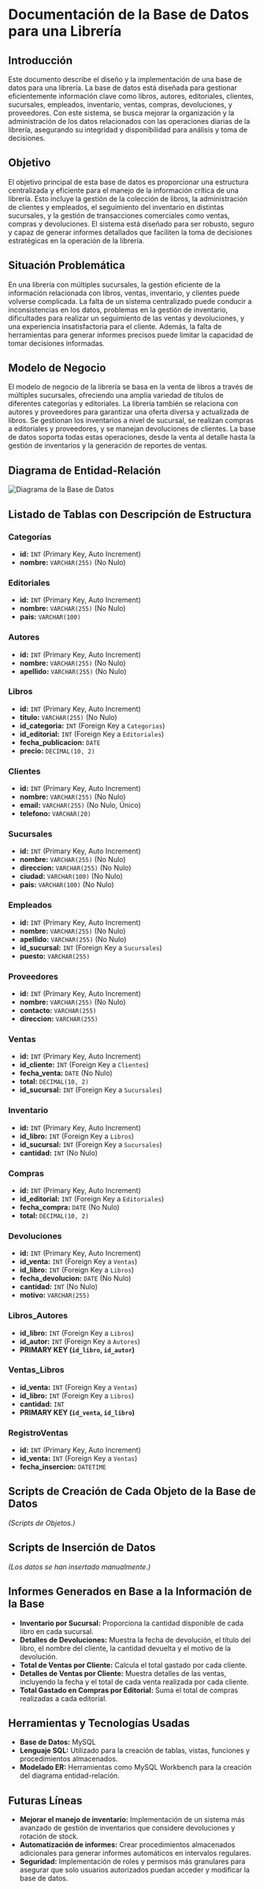 # Documentación de la Base de Datos para una Librería

## Introducción
Este documento describe el diseño y la implementación de una base de datos para una librería. La base de datos está diseñada para gestionar eficientemente información clave como libros, autores, editoriales, clientes, sucursales, empleados, inventario, ventas, compras, devoluciones, y proveedores. Con este sistema, se busca mejorar la organización y la administración de los datos relacionados con las operaciones diarias de la librería, asegurando su integridad y disponibilidad para análisis y toma de decisiones.

## Objetivo
El objetivo principal de esta base de datos es proporcionar una estructura centralizada y eficiente para el manejo de la información crítica de una librería. Esto incluye la gestión de la colección de libros, la administración de clientes y empleados, el seguimiento del inventario en distintas sucursales, y la gestión de transacciones comerciales como ventas, compras y devoluciones. El sistema está diseñado para ser robusto, seguro y capaz de generar informes detallados que faciliten la toma de decisiones estratégicas en la operación de la librería.

## Situación Problemática
En una librería con múltiples sucursales, la gestión eficiente de la información relacionada con libros, ventas, inventario, y clientes puede volverse complicada. La falta de un sistema centralizado puede conducir a inconsistencias en los datos, problemas en la gestión de inventario, dificultades para realizar un seguimiento de las ventas y devoluciones, y una experiencia insatisfactoria para el cliente. Además, la falta de herramientas para generar informes precisos puede limitar la capacidad de tomar decisiones informadas.

## Modelo de Negocio
El modelo de negocio de la librería se basa en la venta de libros a través de múltiples sucursales, ofreciendo una amplia variedad de títulos de diferentes categorías y editoriales. La librería también se relaciona con autores y proveedores para garantizar una oferta diversa y actualizada de libros. Se gestionan los inventarios a nivel de sucursal, se realizan compras a editoriales y proveedores, y se manejan devoluciones de clientes. La base de datos soporta todas estas operaciones, desde la venta al detalle hasta la gestión de inventarios y la generación de reportes de ventas.

## Diagrama de Entidad-Relación
![Diagrama de la Base de Datos](DERFINAL.png)

## Listado de Tablas con Descripción de Estructura

### Categorías
- **id:** `INT` (Primary Key, Auto Increment)
- **nombre:** `VARCHAR(255)` (No Nulo)

### Editoriales
- **id:** `INT` (Primary Key, Auto Increment)
- **nombre:** `VARCHAR(255)` (No Nulo)
- **pais:** `VARCHAR(100)`

### Autores
- **id:** `INT` (Primary Key, Auto Increment)
- **nombre:** `VARCHAR(255)` (No Nulo)
- **apellido:** `VARCHAR(255)` (No Nulo)

### Libros
- **id:** `INT` (Primary Key, Auto Increment)
- **titulo:** `VARCHAR(255)` (No Nulo)
- **id_categoria:** `INT` (Foreign Key a `Categorias`)
- **id_editorial:** `INT` (Foreign Key a `Editoriales`)
- **fecha_publicacion:** `DATE`
- **precio:** `DECIMAL(10, 2)`

### Clientes
- **id:** `INT` (Primary Key, Auto Increment)
- **nombre:** `VARCHAR(255)` (No Nulo)
- **email:** `VARCHAR(255)` (No Nulo, Único)
- **telefono:** `VARCHAR(20)`

### Sucursales
- **id:** `INT` (Primary Key, Auto Increment)
- **nombre:** `VARCHAR(255)` (No Nulo)
- **direccion:** `VARCHAR(255)` (No Nulo)
- **ciudad:** `VARCHAR(100)` (No Nulo)
- **pais:** `VARCHAR(100)` (No Nulo)

### Empleados
- **id:** `INT` (Primary Key, Auto Increment)
- **nombre:** `VARCHAR(255)` (No Nulo)
- **apellido:** `VARCHAR(255)` (No Nulo)
- **id_sucursal:** `INT` (Foreign Key a `Sucursales`)
- **puesto:** `VARCHAR(255)`

### Proveedores
- **id:** `INT` (Primary Key, Auto Increment)
- **nombre:** `VARCHAR(255)` (No Nulo)
- **contacto:** `VARCHAR(255)`
- **direccion:** `VARCHAR(255)`

### Ventas
- **id:** `INT` (Primary Key, Auto Increment)
- **id_cliente:** `INT` (Foreign Key a `Clientes`)
- **fecha_venta:** `DATE` (No Nulo)
- **total:** `DECIMAL(10, 2)`
- **id_sucursal:** `INT` (Foreign Key a `Sucursales`)

### Inventario
- **id:** `INT` (Primary Key, Auto Increment)
- **id_libro:** `INT` (Foreign Key a `Libros`)
- **id_sucursal:** `INT` (Foreign Key a `Sucursales`)
- **cantidad:** `INT` (No Nulo)

### Compras
- **id:** `INT` (Primary Key, Auto Increment)
- **id_editorial:** `INT` (Foreign Key a `Editoriales`)
- **fecha_compra:** `DATE` (No Nulo)
- **total:** `DECIMAL(10, 2)` 

### Devoluciones
- **id:** `INT` (Primary Key, Auto Increment)
- **id_venta:** `INT` (Foreign Key a `Ventas`)
- **id_libro:** `INT` (Foreign Key a `Libros`)
- **fecha_devolucion:** `DATE` (No Nulo)
- **cantidad:** `INT` (No Nulo)
- **motivo:** `VARCHAR(255)`

### Libros_Autores
- **id_libro:** `INT` (Foreign Key a `Libros`)
- **id_autor:** `INT` (Foreign Key a `Autores`)
- **PRIMARY KEY (`id_libro`, `id_autor`)**

### Ventas_Libros
- **id_venta:** `INT` (Foreign Key a `Ventas`)
- **id_libro:** `INT` (Foreign Key a `Libros`)
- **cantidad:** `INT`
- **PRIMARY KEY (`id_venta`, `id_libro`)**

### RegistroVentas
- **id:** `INT` (Primary Key, Auto Increment)
- **id_venta:** `INT` (Foreign Key a `Ventas`)
- **fecha_insercion:** `DATETIME`

## Scripts de Creación de Cada Objeto de la Base de Datos
*(Scripts de Objetos.)*

## Scripts de Inserción de Datos
*(Los datos se han insertado manualmente.)*

## Informes Generados en Base a la Información de la Base
- **Inventario por Sucursal:** Proporciona la cantidad disponible de cada libro en cada sucursal.
- **Detalles de Devoluciones:** Muestra la fecha de devolución, el título del libro, el nombre del cliente, la cantidad devuelta y el motivo de la devolución.
- **Total de Ventas por Cliente:** Calcula el total gastado por cada cliente.
- **Detalles de Ventas por Cliente:** Muestra detalles de las ventas, incluyendo la fecha y el total de cada venta realizada por cada cliente.
- **Total Gastado en Compras por Editorial:** Suma el total de compras realizadas a cada editorial.

## Herramientas y Tecnologías Usadas
- **Base de Datos:** MySQL
- **Lenguaje SQL:** Utilizado para la creación de tablas, vistas, funciones y procedimientos almacenados.
- **Modelado ER:** Herramientas como MySQL Workbench para la creación del diagrama entidad-relación.

## Futuras Líneas
- **Mejorar el manejo de inventario:** Implementación de un sistema más avanzado de gestión de inventarios que considere devoluciones y rotación de stock.
- **Automatización de informes:** Crear procedimientos almacenados adicionales para generar informes automáticos en intervalos regulares.
- **Seguridad:** Implementación de roles y permisos más granulares para asegurar que solo usuarios autorizados puedan acceder y modificar la base de datos.
